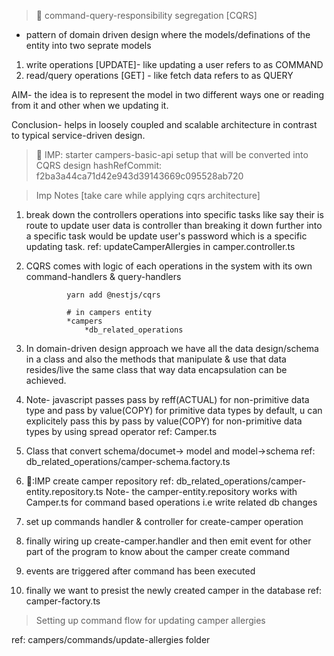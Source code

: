 > 🦘 command-query-responsibility segregation [CQRS]

- pattern of domain driven design where the models/definations of the entity into two seprate models

1. write operations [UPDATE]- like updating a user refers to as COMMAND
2. read/query operations [GET] - like fetch data refers to as QUERY

AIM- the idea is to represent the model in two different ways one or reading from it and other when we updating it.

Conclusion- helps in loosely coupled and scalable architecture in contrast to typical service-driven design.

> 🎯 IMP: starter campers-basic-api setup that will be converted into CQRS design
> hashRefCommit: f2ba3a44ca71d42e943d39143669c095528ab720

> Imp Notes [take care while applying cqrs architecture]

1. break down the controllers operations into specific tasks like say their is route to update user data is controller than breaking it down further into a specific task would be update user's password which is a specific updating task. ref: updateCamperAllergies in camper.controller.ts

2. CQRS comes with logic of each operations in the system with its own command-handlers & query-handlers


                yarn add @nestjs/cqrs

                # in campers entity
                *campers
                    *db_related_operations

3. In domain-driven design approach we have all the data design/schema in a class and also the methods that manipulate & use that data resides/live the same class that way data encapsulation can be achieved.

4. Note- javascript passes pass by reff(ACTUAL) for non-primitive data type and pass by value(COPY) for primitive data types by default, u can explicitely pass this by pass by value(COPY) for non-primitive data types by using spread operator ref: Camper.ts

5. Class that convert schema/documet-> model and model->schema ref: db_related_operations/camper-schema.factory.ts

6. 📝:IMP create camper repository ref: db_related_operations/camper-entity.repository.ts
   Note- the camper-entity.repository works with Camper.ts for command based operations i.e write related db changes

7. set up commands handler & controller for create-camper operation

8. finally wiring up create-camper.handler and then emit event for other part of the program to know about the camper create command

9. events are triggered after command has been executed

10. finally we want to presist the newly created camper in the database ref: camper-factory.ts

> Setting up command flow for updating camper allergies

ref: campers/commands/update-allergies folder
